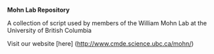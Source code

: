 **Mohn Lab Repository**

A collection of script used by members of the William Mohn Lab at the University of British Columbia

Visit our website [here] (http://www.cmde.science.ubc.ca/mohn/)





